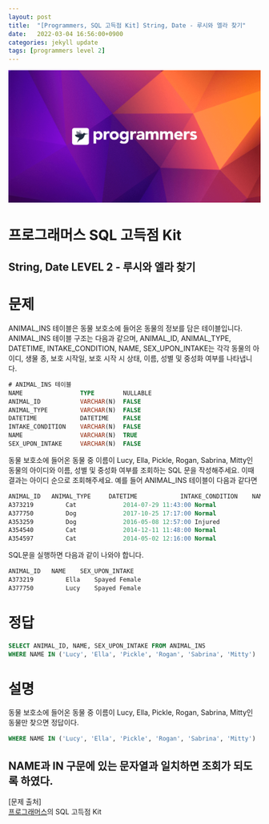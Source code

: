 ```yaml
---
layout: post
title:  "[Programmers, SQL 고득점 Kit] String, Date - 루시와 엘라 찾기"
date:   2022-03-04 16:56:00+0900
categories: jekyll update
tags: [programmers level 2]
---
```


<p align="center"><img src="/assets/img/blog/정보/프로그래머스.png"></p>

# 프로그래머스 SQL 고득점 Kit
## String, Date LEVEL 2 - 루시와 엘라 찾기

# 문제
ANIMAL_INS 테이블은 동물 보호소에 들어온 동물의 정보를 담은 테이블입니다. ANIMAL_INS 테이블 구조는 다음과 같으며, ANIMAL_ID, ANIMAL_TYPE, DATETIME, INTAKE_CONDITION, NAME, SEX_UPON_INTAKE는 각각 동물의 아이디, 생물 종, 보호 시작일, 보호 시작 시 상태, 이름, 성별 및 중성화 여부를 나타냅니다.  

```sql
# ANIMAL_INS 테이블
NAME                TYPE        NULLABLE
ANIMAL_ID           VARCHAR(N)	FALSE
ANIMAL_TYPE         VARCHAR(N)	FALSE
DATETIME            DATETIME	FALSE
INTAKE_CONDITION    VARCHAR(N)	FALSE
NAME                VARCHAR(N)	TRUE
SEX_UPON_INTAKE     VARCHAR(N)	FALSE
```
동물 보호소에 들어온 동물 중 이름이 Lucy, Ella, Pickle, Rogan, Sabrina, Mitty인 동물의 아이디와 이름, 성별 및 중성화 여부를 조회하는 SQL 문을 작성해주세요. 이때 결과는 아이디 순으로 조회해주세요. 예를 들어 ANIMAL_INS 테이블이 다음과 같다면  
```sql
ANIMAL_ID	ANIMAL_TYPE	    DATETIME	        INTAKE_CONDITION	NAME	SEX_UPON_INTAKE
A373219	        Cat	            2014-07-29 11:43:00	Normal	                Ella	Spayed Female
A377750	        Dog	            2017-10-25 17:17:00	Normal	                Lucy	Spayed Female
A353259	        Dog	            2016-05-08 12:57:00	Injured	                Bj	 Neutered Male
A354540	        Cat	            2014-12-11 11:48:00	Normal	                Tux	 Neutered Male
A354597	        Cat	            2014-05-02 12:16:00	Normal	                Ariel	Spayed Female
```
SQL문을 실행하면 다음과 같이 나와야 합니다.
```sql
ANIMAL_ID	NAME	SEX_UPON_INTAKE
A373219	        Ella	Spayed Female
A377750	        Lucy	Spayed Female
```
# 정답
```sql
SELECT ANIMAL_ID, NAME, SEX_UPON_INTAKE FROM ANIMAL_INS
WHERE NAME IN ('Lucy', 'Ella', 'Pickle', 'Rogan', 'Sabrina', 'Mitty')
```
  
# 설명
동물 보호소에 들어온 동물 중 이름이 Lucy, Ella, Pickle, Rogan, Sabrina, Mitty인 동물만 찾으면 정답이다.
```sql
WHERE NAME IN ('Lucy', 'Ella', 'Pickle', 'Rogan', 'Sabrina', 'Mitty')
```
NAME과 IN 구문에 있는 문자열과 일치하면 조회가 되도록 하였다.  
---
[문제 출처]  
[프로그래머스](https://programmers.co.kr/)의 SQL 고득점 Kit  